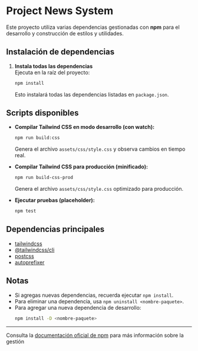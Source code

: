 # Project News System

Este proyecto utiliza varias dependencias gestionadas con **npm** para el desarrollo y construcción de estilos y utilidades.

## Instalación de dependencias

1. **Instala todas las dependencias**  
   Ejecuta en la raíz del proyecto:

   ```sh
   npm install
   ```

   Esto instalará todas las dependencias listadas en `package.json`.

## Scripts disponibles

- **Compilar Tailwind CSS en modo desarrollo (con watch):**
  ```sh
  npm run build:css
  ```
  Genera el archivo `assets/css/style.css` y observa cambios en tiempo real.

- **Compilar Tailwind CSS para producción (minificado):**
  ```sh
  npm run build-css-prod
  ```
  Genera el archivo `assets/css/style.css` optimizado para producción.

- **Ejecutar pruebas (placeholder):**
  ```sh
  npm test
  ```

## Dependencias principales

- [tailwindcss](https://tailwindcss.com/)
- [@tailwindcss/cli](https://github.com/tailwindlabs/tailwindcss-cli)
- [postcss](https://postcss.org/)
- [autoprefixer](https://github.com/postcss/autoprefixer)

## Notas

- Si agregas nuevas dependencias, recuerda ejecutar `npm install`.
- Para eliminar una dependencia, usa `npm uninstall <nombre-paquete>`.
- Para agregar una nueva dependencia de desarrollo:
  ```sh
  npm install -D <nombre-paquete>
  ```

---

Consulta la [documentación oficial de npm](https://docs.npmjs.com/) para más información sobre la gestión